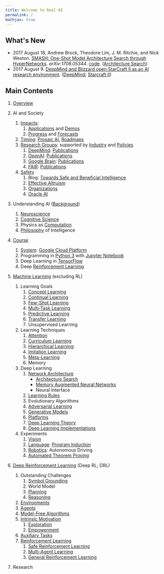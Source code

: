 ```yaml
---
title: Welcome to Real AI
permalink: /
mathjax: true
---
```


## What's New

* 2017 August 18, Andrew Brock, Theodore Lim, J. M. Ritchie, and Nick Weston. [SMASH: One-Shot Model Architecture Search through HyperNetworks](https://arxiv.org/abs/1708.05344). *arXiv:1708.05344*. [code](https://github.com/ajbrock/SMASH). ([Architecture Search](http://realai.org/architecture-search/))
* 2017 August 9. [DeepMind and Blizzard open StarCraft II as an AI research environment](https://deepmind.com/blog/deepmind-and-blizzard-open-starcraft-ii-ai-research-environment/). ([DeepMind](http://realai.org/labs/deepmind/); [Starcraft II](http://realai.org/environments/#starcraft-ii))

## Main Contents

1. [Overview](http://realai.org/overview/)
2. AI and Society
    1. [Impacts](http://realai.org/impacts/):
        1. [Applications](http://realai.org/applications/) and [Demos](http://realai.org/demos/)
        2. [Progress](http://realai.org/progress/) and [Forecasts](http://realai.org/forecasts/)
    2. [Timing](http://realai.org/timing/): [Prosaic AI](http://realai.org/prosaic/), [Roadmaps](http://realai.org/roadmaps/)
    3. [Research Groups](http://realai.org/labs/): supported by [Industry](http://realai.org/industry/) and [Policies](http://realai.org/policies/)
        1. [DeepMind](http://realai.org/labs/deepmind/): [Publications](http://realai.org/labs/deepmind/publications/)
        2. [OpenAI](http://realai.org/labs/openai/): [Publications](http://realai.org/labs/openai/publications/)
        3. [Google Brain](http://realai.org/labs/google-brain/): [Publications](http://realai.org/labs/google-brain/publications/)
        4. [FAIR](http://realai.org/labs/fair/): [Publications](http://realai.org/labs/fair/publications/)
    4. [Safety](http://realai.org/safety/)
        1. Blog: [Towards Safe and Beneficial Intelligence](http://realai.org/blog/towards-safe-and-beneficial-intelligence/)
        2. [Effective Altruism](http://realai.org/safety/effective-altruism/)
        3. [Organizations](http://realai.org/safety/organizations/)
        4. [Oracle AI](http://realai.org/safety/oracle-ai/)
 
3. Understanding AI ([Background](http://realai.org/background/))
    1. [Neuroscience](http://realai.org/background/neuroscience/) 
    2. [Cognitive Science](http://realai.org/background/cognitive-science/)
    3. Physics as [Computation](http://realai.org/background/computation/)
    4. [Philosophy](http://realai.org/background/philosophy/) of Intelligence

4. [Course](http://realai.org/course/)
    1. [System](http://realai.org/course/system/): [Google Cloud Platform](http://realai.org/course/google-cloud-platform/)
    2. Programming in [Python 3](http://realai.org/course/python/) with [Jupyter Notebook](http://realai.org/course/jupyter/)
    3. Deep Learning in [TensorFlow](http://realai.org/course/tensorflow/)
    4. Deep [Reinforcement Learning](http://realai.org/course/reinforcement-learning/)

5. [Machine Learning](http://realai.org/machine-learning/) (excluding RL)
    1. Learning Goals
        1. [Concept Learning](http://realai.org/concept-learning/)
        2. [Continual Learning](http://realai.org/continual-learning/)
        3. [Few-Shot Learning](http://realai.org/few-shot-learning/)
        4. [Multi-Task Learning](http://realai.org/multi-task-learning/)
        5. [Predictive Learning](http://realai.org/predictive-learning/)
        6. [Transfer Learning](http://realai.org/transfer-learning/)
        7. Unsupervised Learning
    2. Learning Techniques
        1. [Attention](http://realai.org/attention/)
        2. [Curriculum Learning](http://realai.org/curriculum-learning/)
        3. [Hierarchical Learning](http://realai.org/hierarchical-learning/):          
        4. [Imitation Learning](http://realai.org/imitation-learning/)
        5. [Meta-Learning](http://realai.org/meta-learning/)
        6. Memory
    3. Deep Learning
        1. [Network Architecture](http://realai.org/network-architecture/)
            * [Architecture Search](http://realai.org/architecture-search/)
            * [Memory Augmented Neural Networks](http://realai.org/memory-augmented-neural-networks/)
            * Neural Interface
        2. [Learning Rules](http://realai.org/learning-rules/)
        3. Evolutionary Algorithms
        4. [Adversarial Learning](http://realai.org/adversarial-learning/)
        5. [Generative Models](http://realai.org/generative-models/)
        6. [Platforms](http://realai.org/learning-platforms/)
        7. [Deep Learning Theory](http://realai.org/deep-learning-theory/)
        8. [Deep Learning Implementations](http://realai.org/deep-learning-implementation/)
    4. Experiments
        1. [Vision](http://realai.org/computer-vision/)
        2. [Language](http://realai.org/NLP/): [Program Induction](http://realai.org/program-induction/)
        3. [Robotics](http://realai.org/robotics/): Autonomous Driving
        4. [Automated Theorem Proving](http://realai.org/automated-theorem-proving/)
 
6. [Deep Reinforcement Learning](http://realai.org/deep-reinforcement-learning/) (Deep RL; DRL)
    1. Outstanding Challenges
        1. [Symbol Grounding](http://realai.org/symbol-grounding/)
        2. World Model
        3. [Planning](http://realai.org/planning/)
        4. [Reasoning](http://realai.org/reasoning/)
    2. [Environments](http://realai.org/environments/)
    3. [Agents](http://realai.org/RL/agents/)
    4. [Model-Free Algorithms](http://realai.org/RL/model-free/)
    5. [Intrinsic Motivation](http://realai.org/intrinsic-motivation/)
        1. [Exploration](http://realai.org/exploration/)
        2. [Empowerment](http://realai.org/empowerment/)
    6. [Auxiliary Tasks](http://realai.org/auxiliary-tasks/)
    7. [Reinforcement Learning](http://realai.org/RL/)
        1. [Safe Reinforcement Learning](http://realai.org/RL/safety/)
        2. [Multi-Agent Learning](http://realai.org/multi-agent-learning/)
        3. [General Reinforcement Learning](http://realai.org/RL/general/)

7. Research

